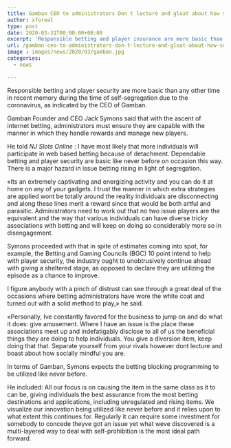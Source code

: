 ```yaml
---
title: Gamban CEO to administrators Don t lecture and gloat about how socially mindful you are
author: xforeal 
type: post
date: 2020-03-31T00:00:00+00:00
excerpt: 'Responsible betting and player insurance are more basic than any other time in recent memory during the time of self-disengagement due to the coronavirus, as indicated by the CEO of Gamban '
url: /gamban-ceo-to-administrators-don-t-lecture-and-gloat-about-how-socially-mindful-you-are/
image : images/news/2020/03/gamban.jpg
categories:
  - news

---
```

Responsible betting and player security are more basic than any other time in recent memory during the time of self-segregation due to the coronavirus, as indicated by the CEO of Gamban. 

Gamban Founder and CEO Jack Symons said that with the ascent of internet betting, administrators must ensure they are capable with the manner in which they handle rewards and manage new players. 

He told _NJ Slots Online_ : I have most likely that more individuals will participate in web based betting because of detachment. Dependable betting and player security are basic like never before on occasion this way. There is a major hazard in issue betting rising in light of segregation. 

&#171;Its an extremely captivating and energizing activity and you can do it at home on any of your gadgets. I trust the manner in which extra strategies are applied wont be totally around the reality individuals are disconnecting and along these lines merit a reward since that would be both artful and parasitic. Administrators need to work out that no two issue players are the equivalent and the way that various individuals can have diverse tricky associations with betting and will keep on doing so considerably more so in disengagement. 

Symons proceeded with that in spite of estimates coming into spot, for example, the Betting and Gaming Councils (BGC) 10 point intend to help with player security, the industry ought to unobtrusively continue ahead with giving a sheltered stage, as opposed to declare they are utilizing the episode as a chance to improve. 

I figure anybody with a pinch of distrust can see through a great deal of the occasions where betting administrators have wore the white coat and turned out with a solid method to play,&#187; he said. 

&#171;Personally, Ive constantly favored for the business to jump on and do what it does: give amusement. Where I have an issue is the place these associations meet up and indefatigably disclose to all of us the beneficial things they are doing to help individuals. You give a diversion item, keep doing that that. Separate yourself from your rivals however dont lecture and boast about how socially mindful you are. 

In terms of Gamban, Symons expects the betting blocking programming to be utilized like never before. 

He included: All our focus is on causing the item in the same class as it to can be, giving individuals the best assurance from the most betting destinations and applications, including unregulated and rising items. We visualize our innovation being utilized like never before and it relies upon to what extent this continues for. Regularly it can require some investment for somebody to concede theyve got an issue yet what weve discovered is a multi-layered way to deal with self-prohibition is the most ideal path forward.
